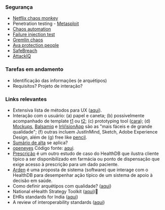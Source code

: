### Segurança
- [Netflix chaos monkey](https://medium.com/netflix-techblog/the-netflix-simian-army-16e57fbab116)
- Penetration testing - [Metasploit](https://www.metasploit.com/)
- [Chaos automation](https://medium.com/netflix-techblog/chap-chaos-automation-platform-53e6d528371f)
- [Failure injection test](https://medium.com/netflix-techblog/fit-failure-injection-testing-35d8e2a9bb2)
- [Gremlin chaos](https://www.gremlin.com/)
- [Ava protection people](https://www.avasecure.com/)
- [SafeBreach](https://safebreach.com/)
- [AttackIQ](https://www.attackiq.com/)

### Tarefas em andamento
- Identificação das informações (e arquétipos)
- Requisitos? Projeto de interação?

### Links relevantes

- Extensiva lista de métodos para UX ([aqui](https://uxdesign.cc/ux-design-methods-deliverables-657f54ce3c7d#.k5lcj41zn)).
- Interação com o usuário: (a) papel e caneta; (b) possivelmente acompanhado de template [t1](http://www.uxforthemasses.com/wordpress/wp-content/uploads/2010/07/AP_Template_6_Up11.pdf) ou [t2](http://www.uxforthemasses.com/wordpress/wp-content/uploads/2010/07/AP_Template_1_Up1.pdf); (c) prototyping tool ([cara](https://www.axure.com/)); (d) [Mockups](https://www.mockplus.com), [Balsamiq](https://balsamiq.com/) e [InVisionApp](https://www.invisionapp.com) são as "mais fáceis e de grande qualidade"; (f) outras incluem JustInMind, Sketch, Adobe Experience Design, além de (g) free like [pencil](http://pencil.evolus.vn/).
- [Sumário de alta](http://www.abntcatalogo.com.br/norma.aspx?ID=353212) se aplica?
- [openeyes](http://www.openeyes.org.uk/) Código fonte: [aqui](https://github.com/openeyes).
- [Prescrição](https://github.com/kyriosdata/db/wiki/Prescri%C3%A7%C3%A3o) é um outro estudo de caso do HealthDB que ilustra cliente típico a ser disponibilizado em farmácia ou ponto de dispensação que exige acesso à prescrição para um dado paciente. 
- [Arden](https://github.com/kyriosdata/db/wiki/Arden) é uma proposta de sistema (software) que interage com o HealthDB para desempenhar ação típico de um sistema de apoio à decisão em saúde. 
- Como definir arquétipos com qualidade? ([aqui](https://ai2-s2-pdfs.s3.amazonaws.com/cc3c/ffdc896822989113155eb85f43658c7d88ad.pdf))
- National eHealth Strategy Toolkit ([aqui](http://www.who.int/ehealth/publications/overview.pdf))
- EHRs standards for India ([aqui](http://snomedctnrc.in/downloads/EHR-Standards-for-India%20-August2013-32630521.pdf))
- A review of interoperability standards ([aqui](https://www.google.com.br/url?sa=t&rct=j&q=&esrc=s&source=web&cd=10&cad=rja&uact=8&ved=0ahUKEwjsm_um_bTPAhXGj5AKHcL5DGgQFghhMAk&url=http%3A%2F%2Fsacj.cs.uct.ac.za%2Findex.php%2Fsacj%2Farticle%2Fdownload%2F176%2F73&usg=AFQjCNEAeFlOF0WQTIARIdqgFT1INBhOpA))
